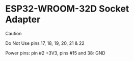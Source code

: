 # ESP32-WROOM-32D Socket Adapter

> [!CAUTION]
> Do Not Use pins 17, 18, 19, 20, 21 & 22

<p>Power pins: pin #2 +3V3, pins #15 and 38: GND</p>
